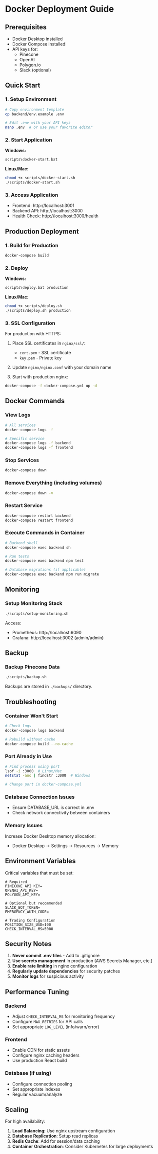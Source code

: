 # Docker Deployment Guide

## Prerequisites

- Docker Desktop installed
- Docker Compose installed
- API keys for:
  - Pinecone
  - OpenAI
  - Polygon.io
  - Slack (optional)

## Quick Start

### 1. Setup Environment

```bash
# Copy environment template
cp backend/env.example .env

# Edit .env with your API keys
nano .env  # or use your favorite editor
```

### 2. Start Application

**Windows:**
```bash
scripts\docker-start.bat
```

**Linux/Mac:**
```bash
chmod +x scripts/docker-start.sh
./scripts/docker-start.sh
```

### 3. Access Application

- Frontend: http://localhost:3001
- Backend API: http://localhost:3000
- Health Check: http://localhost:3000/health

## Production Deployment

### 1. Build for Production

```bash
docker-compose build
```

### 2. Deploy

**Windows:**
```bash
scripts\deploy.bat production
```

**Linux/Mac:**
```bash
chmod +x scripts/deploy.sh
./scripts/deploy.sh production
```

### 3. SSL Configuration

For production with HTTPS:

1. Place SSL certificates in `nginx/ssl/`:
   - `cert.pem` - SSL certificate
   - `key.pem` - Private key

2. Update `nginx/nginx.conf` with your domain name

3. Start with production nginx:
```bash
docker-compose -f docker-compose.yml up -d
```

## Docker Commands

### View Logs
```bash
# All services
docker-compose logs -f

# Specific service
docker-compose logs -f backend
docker-compose logs -f frontend
```

### Stop Services
```bash
docker-compose down
```

### Remove Everything (including volumes)
```bash
docker-compose down -v
```

### Restart Service
```bash
docker-compose restart backend
docker-compose restart frontend
```

### Execute Commands in Container
```bash
# Backend shell
docker-compose exec backend sh

# Run tests
docker-compose exec backend npm test

# Database migrations (if applicable)
docker-compose exec backend npm run migrate
```

## Monitoring

### Setup Monitoring Stack
```bash
./scripts/setup-monitoring.sh
```

Access:
- Prometheus: http://localhost:9090
- Grafana: http://localhost:3002 (admin/admin)

## Backup

### Backup Pinecone Data
```bash
./scripts/backup.sh
```

Backups are stored in `./backups/` directory.

## Troubleshooting

### Container Won't Start
```bash
# Check logs
docker-compose logs backend

# Rebuild without cache
docker-compose build --no-cache
```

### Port Already in Use
```bash
# Find process using port
lsof -i :3000  # Linux/Mac
netstat -ano | findstr :3000  # Windows

# Change port in docker-compose.yml
```

### Database Connection Issues
- Ensure DATABASE_URL is correct in .env
- Check network connectivity between containers

### Memory Issues
Increase Docker Desktop memory allocation:
- Docker Desktop → Settings → Resources → Memory

## Environment Variables

Critical variables that must be set:

```env
# Required
PINECONE_API_KEY=
OPENAI_API_KEY=
POLYGON_API_KEY=

# Optional but recommended
SLACK_BOT_TOKEN=
EMERGENCY_AUTH_CODE=

# Trading Configuration
POSITION_SIZE_USD=100
CHECK_INTERVAL_MS=5000
```

## Security Notes

1. **Never commit .env files** - Add to .gitignore
2. **Use secrets management** in production (AWS Secrets Manager, etc.)
3. **Enable rate limiting** in nginx configuration
4. **Regularly update dependencies** for security patches
5. **Monitor logs** for suspicious activity

## Performance Tuning

### Backend
- Adjust `CHECK_INTERVAL_MS` for monitoring frequency
- Configure `MAX_RETRIES` for API calls
- Set appropriate `LOG_LEVEL` (info/warn/error)

### Frontend
- Enable CDN for static assets
- Configure nginx caching headers
- Use production React build

### Database (if using)
- Configure connection pooling
- Set appropriate indexes
- Regular vacuum/analyze

## Scaling

For high availability:

1. **Load Balancing**: Use nginx upstream configuration
2. **Database Replication**: Setup read replicas
3. **Redis Cache**: Add for session/data caching
4. **Container Orchestration**: Consider Kubernetes for large deployments 